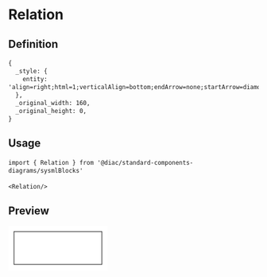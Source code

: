 # Relation

## Definition

```
{
  _style: { 
    entity: 'align=right;html=1;verticalAlign=bottom;endArrow=none;startArrow=diamondThin;startSize=14;startFill=1;edgeStyle=none;',
  },
  _original_width: 160,
  _original_height: 0,
}
```

## Usage

```
import { Relation } from '@diac/standard-components-diagrams/sysmlBlocks'

<Relation/>
```

## Preview

<img src="./relation.png" width="200"/>
